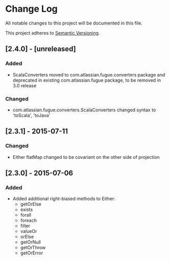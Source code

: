 # Change Log
All notable changes to this project will be documented in this file.

This project adheres to [Semantic Versioning](http://semver.org/).

## [2.4.0] - [unreleased]
### Added
- ScalaConverters moved to com.atlassian.fugue.converters package and 
deprecated in existing com.atlassian.fugue package, to be removed in 3.0 release

### Changed
- com.atlassian.fugue.converters.ScalaConverters changed syntax to 'toScala', 'toJava'

## [2.3.1] - 2015-07-11
### Changed
- Either flatMap changed to be covariant on the other side of projection

## [2.3.0] - 2015-07-06
### Added
- Added additional right-biased methods to Either:
    * getOrElse
    * exists
    * forall
    * foreach
    * filter
    * valueOr
    * orElse
    * getOrNull
    * getOrThrow
    * getOrError
  
